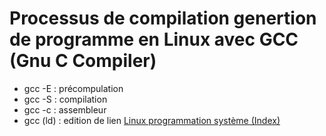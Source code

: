 Processus de compilation genertion de programme en Linux avec GCC (Gnu C Compiler)
====

* gcc -E : précompulation
* gcc -S : compilation
* gcc -c : assembleur
* gcc (ld) : edition de lien
[Linux programmation système (Index)](http://lps.cofares.net/)
